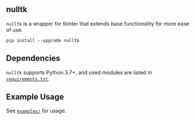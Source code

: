 nulltk
----
`nulltk` is a wrapper for tkinter that extends base functionality for more ease of use.
```
pip install --upgrade nulltk
```

Dependencies
----
`nulltk` supports Python 3.7+, and used modules are listed in [`requirements.txt`](requirements.txt).

Example Usage
----
See [`examples/`](examples) for usage.
